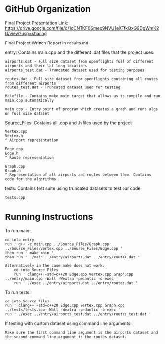 # GitHub Organization

Final Project Presentation Link: https://drive.google.com/file/d/1cCNTKF0Smec9NVU1eXTfkQxG9DgWmK2U/view?usp=sharing

Final Project Written Report in results.md

entry: Contains main.cpp and the different .dat files that the project uses. 

    airports.dat - Full size dataset from openflights full of different airports and their lat long locations
    airports_test.dat - Truncated dataset used for testing purposes

    routes.dat - Full size dataset from openflights containing all routes from different airports
    routes_test.dat - Truncated dataset used for testing

    Makefile - Contains make main target that allows us to compile and run main.cpp automatically
    
    main.cpp - Entry point of program which creates a graph and runs algs on full size dataset


Source_Files: Contains all .cpp and .h files used by the project
    
    Vertex.cpp
    Vertex.h
    ^ Airport representation

    Edge.cpp
    Edge.h
    ^ Route representation

    Graph.cpp
    Graph.h
    ^ Representation of all airports and routes between them. Contains code for the algorithms.

tests: Contains test suite using truncated datasets to test our code

    tests.cpp


# Running Instructions

To run main:
    
    cd into entry
    run ' g++ -c main.cpp ../Source_Files/Graph.cpp ../Source_Files/Vertex.cpp ../Source_Files/Edge.cpp ' 
    then run ' make main ' 
    then run ' ./main ../entry/airports.dat ../entry/routes.dat ' 
   
    Alternatively in the case make does not work:
        cd into Source_Files
        run ' clang++ -std=c++20 Edge.cpp Vertex.cpp Graph.cpp ../entry/main.cpp -Wall -Wextra -pedantic -o exec '
        run ' ./exec ../entry/airports.dat ../entry/routes.dat '

To run tests:

    cd into Source_Files
    run ' clang++ -std=c++20 Edge.cpp Vertex.cpp Graph.cpp ../tests/tests.cpp -Wall -Wextra -pedantic -o exec '
    run ' ./exec ../entry/airports_test.dat ../entry/routes_test.dat '
    
If testing with custom dataset using command line arguments:
    
    Make sure the first command line argument is the airports dataset and the second command line argument is the routes dataset.




